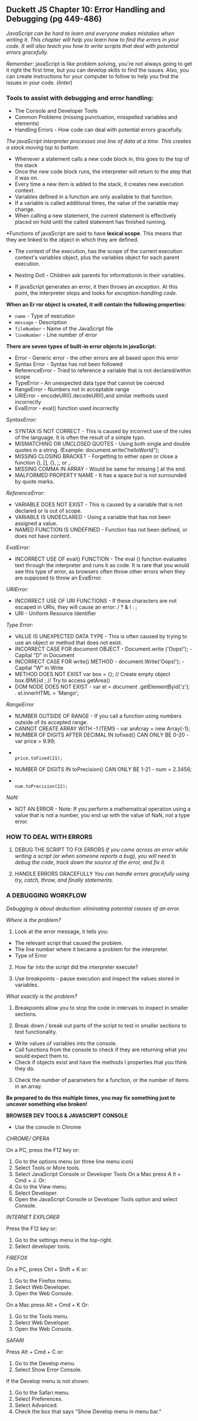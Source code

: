 ## Duckett JS Chapter 10: Error Handling and Debugging (pg 449-486)
 
*JavaScript can be hard to learn and everyone makes mistakes when writing it. This chapter will help you learn how to find the errors in your code. It will also teach you how to write scripts that deal with potential errors gracefully.*
 
*Remember:* javaScript is like problem solving, you're not always going to get it right the first time, but you can develop skills to find the issues. Also, you can create instructions for your computer to follow to help you find the issues in your code. (*linter*)
 
### Tools to assist with debugging and error handling:
- The Console and Developer Tools
- Common Problems (missing punctuation, misspelled variables and elements)
- Handling Errors - How code can deal with potential errors gracefully.
 
*The javaScript interpreter processes one line of data at a time. This creates a stack moving top to bottom.*
 
- Whenever a statement calls a new code block in, this goes to the top of the stack
- Once the new code block runs, the interpreter will return to the step that it was on.
- Every time a new item is added to the stack, it creates new execution context.
- Variables defined in a function are only available to that function.
- If a variable is called additional times, the value of the variable may change.
- When calling a new statement, the current statement is effectively placed on hold until the called statement has finished running.
 
*Functions of javaScript are said to have **lexical scope**. This means that they are linked to the object in which they are defined.
- The context of the execution, has the scope of the current execution context's variables object, plus the variables object for each parent execution.
- Nesting Doll - Children ask parents for informationin in their variables.
 
- If javaScript generates an error, it then throws an *exception*. At this point, the interpreter stops and looks for *exception-handling code.*
 
 
**When an Er ror object is created, it will contain the following properties:**
- `name` - Type of execution
- `message` - Description
- `fileNumber` - Name of the JavaScript file
- `lineNumber` - Line number of error
 
**There are seven types of built-in error objects in javaScript:**
- Error - Generic error - the other errors are all based upon this error
- Syntax Error - Syntax has not been followed
- ReferenceError - Tried to reference a variable that is not declared/within scope
- TypeError - An unexpected data type that cannot be coerced
- RangeError - Numbers not in acceptable range
- URIError - encodeURI().decodeURI(),and similar methods used incorrectly
- EvalError - eval() function used incorrectly
 
*SyntaxError:*
 
- SYNTAX IS NOT CORRECT - This is caused by incorrect use of the rules of the language. It is often the result of a simple typo.
- MISMATCHING OR UNCLOSED QUOTES - Using both single and double quotes in a string. (Example: document.write('helloWorld");
- MISSING CLOSING BRACKET - Forgetting to either open or close a function (), [], {}, ;, or ,.
- MISSING COMMA IN ARRAY - Would be same for missing ] at the end.
- MALFORMED PROPERTY NAME - It has a space but is not surrounded by quote marks.
 
*ReferenceError:*
 
- VARIABLE DOES NOT EXIST - This is caused by a variable that is not declared or is out of scope.
- VARIABLE IS UNDECLARED - Using a variable that has not been assigned a value.
- NAMED FUNCTION IS UNDEFINED - Function has not been defined, or does not have content.
 
*EvalError:*
 
- INCORRECT USE OF eval() FUNCTION - The eval () function evaluates text through the interpreter and runs it as code. It is rare that you would see this type of error, as browsers often throw other errors when they are supposed to throw an EvalError.
 
*URIError:*
 
- INCORRECT USE OF URI FUNCTIONS - If these characters are not escaped in URIs, they will cause an error: / ? & I : ;
- URI - Uniform Resource Identifier
 
*Type Error:*
 
- VALUE IS UNEXPECTED DATA TYPE - This is often caused by trying to use an object or method that does not exist.
- INCORRECT CASE FOR document OBJECT - Document.write ('Oops!'); - Capital "D" in Document
- INCORRECT CASE FOR write() METHOD - document.Write('Oops!'); - Capital "W" in Write
- METHOD DOES NOT EXIST
var box = {}; // Create empty object
box.@Mi}id ; // Try to access getArea()
- DOM NODE DOES NOT EXIST - var el = document .getElementByid('z');
  .                           el.innerHTML = 'Mango';
 
*RangeError*
 
- NUMBER OUTSIDE OF RANGE - If you call a function using numbers outside of its accepted range.
- CANNOT CREATE ARRAY WITH -1 ITEMS - var anArray = new Array(-1);
- NUMBER OF DIGITS AFTER DECIMAL IN tofixed() CAN ONLY BE 0-20 - var price = 9.99;
-                                                                                                                              price.toFixed(21);
- NUMBER OF DIGITS IN toPrecision() CAN ONLY BE 1-21 - num = 2.3456;
-                                                                                                     num.toPrecision(22);
 
*NaN:*
- NOT AN ERROR - Note: If you perform a mathematical operation using a value that is not a number, you end up with the value of NaN, not a type error.
 
 
 
### HOW TO DEAL WITH ERRORS
 
1. DEBUG THE SCRIPT TO FIX ERRORS
*If you come across an error while writing a script (or when someone reports a bug), you will need to debug the code, track down the source of the error, and fix it.*
 
2. HANDLE ERRORS GRACEFULLY
*You can handle errors gracefully using try, catch, throw, and finally statements.*
 
### A DEBUGGING WORKFLOW
 
*Debugging is about deduction: eliminating potential causes of an error.*
 
*Where is the problem?*
 
1. Look at the error message, it tells you:
  - The relevant script that caused the problem.
  - The line number where it became a problem for the interpreter.
  - Type of Error
 
2. How far into the script did the interpreter execute?

3. Use breakpoints - pause execution and inspect the values stored in variables.

*What exactly is the problem?*

1. Breakpoints allow you to stop the code in intervals to inspect in smaller sections.

2. Break down / break out parts of the script to test in smaller sections to test functionality.
- Write values of variables into the console.
- Call functions from the console to check if they are returning what you would expect them to. 
-  Check if objects exist and have the methods I properties that you think they do.

3. Check the number of parameters for a function, or the number of items in an array.

**Be prepared to do this multiple times, you may fix something just to uncover something else broken!**

 **BROWSER DEV TOOLS & JAVASCRIPT CONSOLE**

 - Use the console in Chrome
 
 *CHROME/ OPERA*

On a PC, press the F12 key or:
1. Go to the options menu (or three line menu icon) 
2. Select Tools or More tools.
3. Select JavaScript Console or Developer Tools
On a Mac press A lt + Cmd + J. Or:
4. Go to the View menu.
5. Select Developer.
6. Open the JavaScript Console or Developer Tools option and select Console.

*INTERNET EXPLORER*

Press the F12 key or:
1. Go to the settings menu in the top-right. 
2. Select developer tools.

*FIREFOX*

On a PC, press Ctrl + Shift + K or: 
1. Go to the Firefox menu.
2. Select Web Developer.
3. Open the Web Console.

On a Mac press Alt + Cmd + K Or: 
1. Go to the Tools menu.
2. Select Web Developer.
3. Open the Web Console.

*SAFARI*

Press Alt + Cmd + C or:
1. Go to the Develop menu.
2. Select Show Error Console.

If the Develop menu is not shown:

1. Go to the Safari menu.
2. Select Preferences.
3. Select Advanced.
4. Check the box that says "Show Develop menu in menu bar."